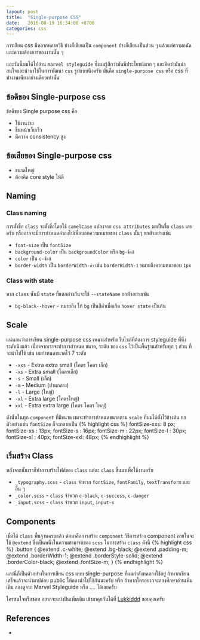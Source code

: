 ```yaml
---
layout: post
title:  "Single-purpose CSS"
date:   2016-08-19 16:34:00 +0700
categories: css
---
```


การเขียน css มีหลากหลายวิธี บ้างก็เขียนเป็น `component` บ้างก็เขียนเป็นส่วน ๆ แล้วแต่ความถนัดและความต้องการของงานนั้น ๆ

และวันนี้ผมได้ไปอ่าน `marvel styleguide` ซึ่งผมรู้สึกว่ามันมีประโยชน์มาก ๆ และคิดว่ามันน่าสนใจและนำมาใช้ในการพัฒนา `css` รูปแบบนึงครับ มันคือ `single-purpose css` หรือ css ที่ทำงานเพียงอย่างเดียวเท่านั้น

## ข้อดีของ Single-purpose css
ข้อดีของ Single purpose css คือ
- ใช้งานง่าย
- ขึ้นหน้าเว็บเร็ว
- มีความ consistency สูง

## ข้อเสียของ Single-purpose css
- ขนาดใหญ่
- ต้องคิด core style ให้ดี

## Naming

### Class naming
การตั้งชื่อ `class` จะตั้งชื่อโดยใช้ `camelCase` แปลงจาก `css attributes` มาเป็นชื่อ `class` เลยครับ หรืออาจจะมีการกำหนดค่าลงไปเพื่อบอกความหมายของ `class` นั้นๆ
ยกตัวอย่างเช่น
- `font-size` เป็น `fontSize`
- `background-color` เป็น `backgroundColor` หรือ `bg-ชื่อสี`
- `color` เป็น `c-ชื่อสี`
- `border-width` เป็น `borderWidth-ค่า` เช่น `borderWidth-1` หมายถึงความหนาขอบ `1px`

### Class with state
หาก `class` นั้นมี `state` ที่แตกต่างกันจะใช้ `--stateName` ยกตัวอย่างเช่น
- `bg-black--hover` - หมายถึง ให้ `bg` เป็นสีดำเมื่อเกิด `hover state` เป็นต้น

## Scale
แน่นอนว่าการเขียน single-purpose css เหมาะสำหรับเว็บไซต์ที่ต้องการ styleguide ที่นิ่งระดับนึงแล้ว เนื่องจากเราจะทำการกำหนด ขนาด, ระดับ ของ `css` ไว้เป็นพื้นฐานสำหรับทุก ๆ ส่วน ที่จะนำไปใช้ เช่น ผมกำหนดขนาดไว้ 7 ระดับ
- `-xxs` - Extra extra small (โคตร โคตร เล็ก)
- `-xs` - Extra small (โคตรเล็ก)
- `-s` - Small (เล็ก)
- `-m` - Medium (ปานกลาง)
- `-l` - Large (ใหญ่)
- `-xl` - Extra large (โคตรใหญ่)
- `xxl` - Extra extra large (โคตร โคตร ใหญ่)

ดังนั้นในทุก `component` ที่มีขนาด ผมจะทำการกำหนดขนาดตาม `scale` ที่ผมได้ตั้งไว้ข้างต้น ยกตัวอย่างเช่น `fontSize` ก็จะกลายเป็น
{% highlight css %}
fontSize-xxs: 8 px;
fontSize-xs : 13px;
fontSize-s  : 16px;
fontSize-m  : 22px;
fontSize-l  : 30px;
fontSize-xl : 40px;
fontSize-xxl: 48px;
{% endhighlight %}

## เริ่มสร้าง Class
หลังจากนั้นเราก็ทำการสร้างไฟล์ของ `class` แต่ละ `class` ขึ้นมาเพื่อใช้งานครับ
- `_typography.scss` - `class` จำพวก `fontSize`, `fontFamily`, `textTransform` และ อื่น ๆ
- `_color.scss` - `class` จำพวก `c-black`, `c-success`, `c-danger`
- `_input.scss` - `class` จำพวก `input`, `input-s`

## Components
เมื่อได้ `class` พื้นฐานครบแล้ว ต่อมาคือการสร้าง `component`
วิธีการสร้าง component ภายในจะใช้ `@extend` ซึ่งเป็นหนึ่งในความสามารถของ `scss` ในการสร้าง `class` ดังนี้
{% highlight css %}
.button {
  @extend .c-white;
  @extend .bg-black;
  @extend .padding-m;
  @extend .borderWidth-1;
  @extend .borderStyle-solid;
  @extend .borderColor-black;
  @extend .fontSize-m;
}
{% endhighlight %}

และนี่ก็เป็นตัวอย่างในการเขียน css แบบ single-purpose ที่ผมกำลังทดลองใช้อยู่ ถ้าหากเขียนเสร็จแล้วจะนำมาปล่อย public ให้ลองนำไปใช้กันนะครับ หรือ ถ้าหากใครอยากจะลองศึกษาอ่านเพิ่มเติม ลองดูจาก Marvel Styleguide หรือ .... ได้เลยครับ

ใครสนใจหรือชอบ อยากจะแบ่งปันเพิ่มเติม เข้ามาคุยกันได้ที่ [Lukkiddd](http://www.facebook.com/lukkiddd) ขอบคุณครับ

## References
- []()
